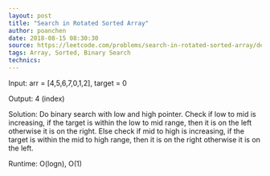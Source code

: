 ```yaml
---
layout: post
title: "Search in Rotated Sorted Array"
author: poanchen
date: 2018-08-15 08:30:30
source: https://leetcode.com/problems/search-in-rotated-sorted-array/description/
tags: Array, Sorted, Binary Search
technics:
---
```


Input: arr = [4,5,6,7,0,1,2], target = 0

Output: 4 (index)

Solution:
Do binary search with low and high pointer. Check if low to mid is increasing, if the target is within the low to mid range, then it is on the left otherwise it is on the right. Else check if mid to high is increasing, if the target is within the mid to high range, then it is on the right otherwise it is on the left.

Runtime: O(logn), O(1)
